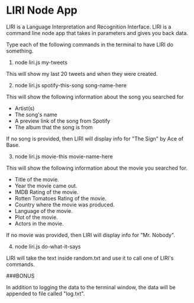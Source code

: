 # LIRI Node App

LIRI is a Language Interpretation and Recognition Interface. LIRI is a command line node app that takes in parameters and gives you back data.

Type each of the following commands in the terminal to have LIRI do something.

1. node liri.js my-tweets

This will show my last 20 tweets and when they were created.

2. node liri.js spotify-this-song song-name-here

This will show the following information about the song you searched for

* Artist(s)
* The song's name
* A preview link of the song from Spotify
* The album that the song is from

If no song is provided, then LIRI will display info for "The Sign" by Ace of Base.

3. node liri.js movie-this movie-name-here

This will show the following information about the movie you searched for.

* Title of the movie.
* Year the movie came out.
* IMDB Rating of the movie.
* Rotten Tomatoes Rating of the movie.
* Country where the movie was produced.
* Language of the movie.
* Plot of the movie.
* Actors in the movie.

If no movie was provided, then LIRI will display info for "Mr. Nobody".

4. node liri.js do-what-it-says

LIRI will take the text inside random.txt and use it to call one of LIRI's commands.

###BONUS

In addition to logging the data to the terminal window, the data will be appended to file called "log.txt".